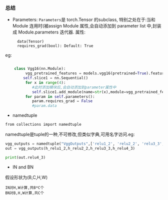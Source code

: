 ### 总结 

- Parameters:
	`Parameters`是 torch.Tensor 的subclass, 特别之处在于:当和 Module 连用时(被assign Module 属性,会自动添加到 parameter list 中,封装成 Module.parameters 迭代器.
		属性:
		
      	data(Tensor)
        requires_grad(bool): Default: True
eg:
```python

	class Vgg16(nn.Module):
		 vgg_pretrained_features = models.vgg16(pretrained=True).features
		self.slice1 = nn.Sequential()	
		 for x in range(4):
		 	#此时添加模块后,会自动添加到parameter属性中
            self.slice1.add_module(name=str(x),module=vgg_pretrained_features[x])
         for param in self.parameters():
         	param.requires_grad = False
         	#param.data
```
- namedtuple

`from collections import namedtuple`
	
namedtuple是tuple的一种,不可修改,但类似字典,可用名字访问.eg:

```python
vgg_outputs = namedtuple("VggOutputs",['relu1_2', 'relu2_2', 'relu3_3', 'relu4_3'])
out = vgg_outputs(h_relu1_2,h_relu2_2,h_relu3_3,h_relu4_3)

print(out.relu4_3)
```
- IN and BN

假设形状为(B,C,H,W)
	
	IN对H,W计算,共B*C个
	BN对B,H,W计算,共C个